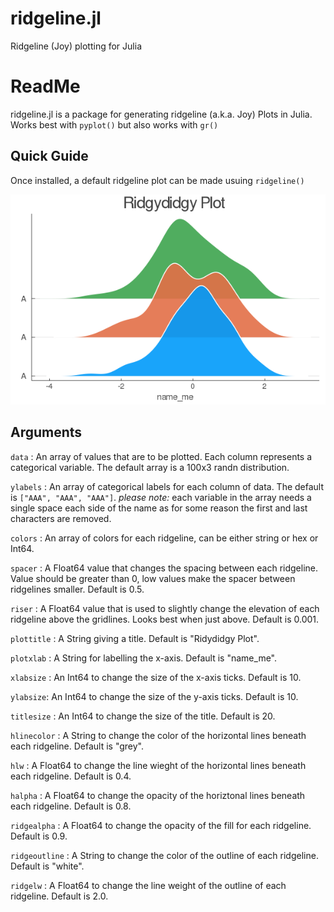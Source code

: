 # ridgeline.jl
Ridgeline (Joy) plotting for Julia


# ReadMe

ridgeline.jl is a package for generating ridgeline (a.k.a. Joy) Plots in Julia. Works best with `pyplot()` but also works with `gr()`

## Quick Guide
Once installed, a default ridgeline plot can be made usuing `ridgeline()`

![](misc/ridgydidgy.png)

## Arguments

`data` : An array of values that are to be plotted. Each column represents a categorical variable. The default array is a 100x3 randn distribution.

`ylabels` : An array of categorical labels for each column of data. The default is `["AAA", "AAA", "AAA"]`. *please note:* each variable in the array needs a single space each side of the name as for some reason the first and last characters are removed.

`colors` : An array of colors for each ridgeline, can be either string or hex or Int64.

`spacer` : A Float64 value that changes the spacing between each ridgeline. Value should be greater than 0, low values make the spacer between ridgelines smaller. Default is 0.5.

`riser` : A Float64 value that is used to slightly change the elevation of each ridgeline above the gridlines. Looks best when just above. Default is 0.001.

`plottitle` : A String giving a title. Default is "Ridydidgy Plot".

`plotxlab` : A String for labelling the x-axis. Default is "name_me".

`xlabsize` : An Int64 to change the size of the x-axis ticks. Default is 10.

`ylabsize`: An Int64 to change the size of the y-axis ticks. Default is 10.

`titlesize` : An Int64 to change the size of the title. Default is 20.

`hlinecolor` : A String to change the color of the horizontal lines beneath each ridgeline. Default is "grey".

`hlw` : A Float64 to change the line wieght of the horizontal lines beneath each ridgeline. Default is 0.4.

`halpha` : A Float64 to change the opacity of the horiztonal lines beneath each ridgeline. Default is 0.8.

`ridgealpha` : A Float64 to change the opacity of the fill for each ridgeline. Default is 0.9.

`ridgeoutline` : A String to change the color of the outline of each ridgeline. Default is "white".

`ridgelw` : A Float64 to change the line weight of the outline of each ridgeline. Default is 2.0.
